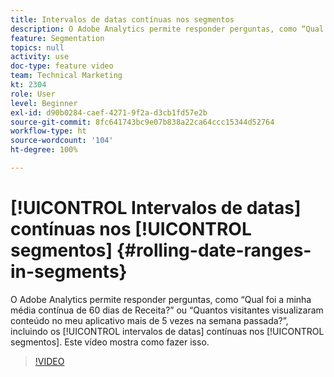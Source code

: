 ```yaml
---
title: Intervalos de datas contínuas nos segmentos
description: O Adobe Analytics permite responder perguntas, como “Qual foi a minha média contínua de 60 dias de Receita?” ou “Quantos visitantes visualizaram conteúdo no meu aplicativo mais de 5 vezes na semana passada?”, incluindo intervalos de datas contínuas nos segmentos. Este vídeo mostra como fazer isso.
feature: Segmentation
topics: null
activity: use
doc-type: feature video
team: Technical Marketing
kt: 2304
role: User
level: Beginner
exl-id: d90b0284-caef-4271-9f2a-d3cb1fd57e2b
source-git-commit: 8fc641743bc9e07b838a22ca64ccc15344d52764
workflow-type: ht
source-wordcount: '104'
ht-degree: 100%

---
```


# [!UICONTROL Intervalos de datas] contínuas nos [!UICONTROL segmentos] {#rolling-date-ranges-in-segments}

O Adobe Analytics permite responder perguntas, como “Qual foi a minha média contínua de 60 dias de Receita?” ou “Quantos visitantes visualizaram conteúdo no meu aplicativo mais de 5 vezes na semana passada?”, incluindo os [!UICONTROL intervalos de datas] contínuas nos [!UICONTROL segmentos]. Este vídeo mostra como fazer isso.

>[!VIDEO](https://video.tv.adobe.com/v/25403/?quality=12&learn=on)

